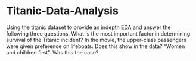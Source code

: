 # Titanic-Data-Analysis
Using the titanic dataset to provide an indepth EDA and answer the following three questions.  What is the most important factor in determining survival of the Titanic incident? In the movie, the upper-class passengers were given preference on lifeboats. Does this show in the data? “Women and children first”. Was this the case?
